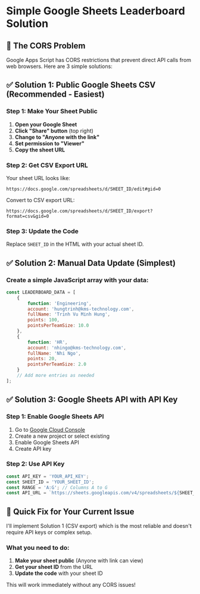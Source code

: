 # Simple Google Sheets Leaderboard Solution

## 🚨 The CORS Problem
Google Apps Script has CORS restrictions that prevent direct API calls from web browsers. Here are 3 simple solutions:

## ✅ Solution 1: Public Google Sheets CSV (Recommended - Easiest)

### Step 1: Make Your Sheet Public
1. **Open your Google Sheet**
2. **Click "Share" button** (top right)
3. **Change to "Anyone with the link"**
4. **Set permission to "Viewer"**
5. **Copy the sheet URL**

### Step 2: Get CSV Export URL
Your sheet URL looks like:
```
https://docs.google.com/spreadsheets/d/SHEET_ID/edit#gid=0
```

Convert to CSV export URL:
```
https://docs.google.com/spreadsheets/d/SHEET_ID/export?format=csv&gid=0
```

### Step 3: Update the Code
Replace `SHEET_ID` in the HTML with your actual sheet ID.

## ✅ Solution 2: Manual Data Update (Simplest)

### Create a simple JavaScript array with your data:
```javascript
const LEADERBOARD_DATA = [
    {
        function: 'Engineering',
        account: 'hungtrinh@kms-technology.com',
        fullName: 'Trinh Vu Minh Hung',
        points: 100,
        pointsPerTeamSize: 10.0
    },
    {
        function: 'HR',
        account: 'nhingo@kms-technology.com', 
        fullName: 'Nhi Ngo',
        points: 20,
        pointsPerTeamSize: 2.0
    }
    // Add more entries as needed
];
```

## ✅ Solution 3: Google Sheets API with API Key

### Step 1: Enable Google Sheets API
1. Go to [Google Cloud Console](https://console.cloud.google.com/)
2. Create a new project or select existing
3. Enable Google Sheets API
4. Create API key

### Step 2: Use API Key
```javascript
const API_KEY = 'YOUR_API_KEY';
const SHEET_ID = 'YOUR_SHEET_ID';
const RANGE = 'A:G'; // Columns A to G
const API_URL = `https://sheets.googleapis.com/v4/spreadsheets/${SHEET_ID}/values/${RANGE}?key=${API_KEY}`;
```

## 🎯 Quick Fix for Your Current Issue

I'll implement Solution 1 (CSV export) which is the most reliable and doesn't require API keys or complex setup.

### What you need to do:
1. **Make your sheet public** (Anyone with link can view)
2. **Get your sheet ID** from the URL
3. **Update the code** with your sheet ID

This will work immediately without any CORS issues!
